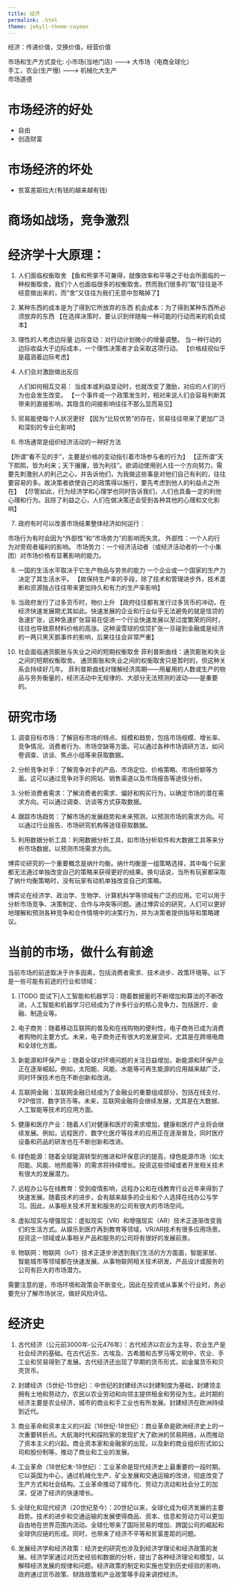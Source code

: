 ```yaml
---
title: 经济
permalink: .html
theme: jekyll-theme-cayman
---
```


经济：传递价值，交换价值，经营价值

市场和生产方式变化:
小市场(当地门店)   ---> 大市场（电商全球化）  
手工，农业(生产慢) ---> 机械化大生产  
市场道德

# 市场经济的好处
- 自由
- 创造财富

# 市场经济的坏处
- 贫富差距拉大(有钱的越来越有钱)

# 商场如战场，竞争激烈

# 经济学十大原理：

1. 人们面临权衡取舍
 【鱼和熊掌不可兼得，就像效率和平等之于社会所面临的一种权衡取舍，我们个人也面临很多的权衡取舍。然而我们很多的“取”往往是不经意做出来的，而“舍”又往往为我们无意中忽略掉了】

2. 某种东西的成本是为了得到它所放弃的东西
  机会成本：为了得到某种东西所必须放弃的东西
 【在选择决策时，要认识到伴随每一种可能的行动而来的机会成本】 

3. 理性的人考虑边际量 
  边际变动：对行动计划微小的增量调整。
  当一种行动的边际收益大于边际成本，一个理性决策者才会采取这项行动。
 【价格歧视似乎是蕴涵着边际考虑】 

4. 人们会对激励做出反应

    人们如何相互交易： 当成本或利益变动时，也就改变了激励，对应的人们的行为也会发生改变。
    【一个事件或一个政策发生时，相对来说人们会容易判断其带来的直接影响，其隐含的间接影响往往不那么显而易见】 

5. 贸易能使每个人状况更好 
 【因为“比较优势”的存在，贸易往往带来了更加广泛和深刻的专业化影响】

6. 市场通常是组织经济活动的一种好方法 

 【所谓“看不见的手”，主要是价格的变动指引着市场参与者的行为】
 【正所谓“天下熙熙，皆为利来；天下攘攘，皆为利往”。欲调动使用别人往一个方向努力，需要先刺激别人的利己之心，并告诉他们，为我做这些事是对他们自己有利的，往往要容易的多。故决策者欲使自己的政策得以施行，要先考虑到他人的利益点之所在】
 【尽管如此，行为经济学和心理学也同时告诉我们，人们也具备一定的利他心理和行为。且除了利益之心，人们在做决策还会受到各种其他的心理和文化影响】

7. 政府有时可以改善市场结果整体经济如何运行： 

  市场行为有时会因为“外部性”和“市场势力”的影响而失灵。
  外部性：一个人的行为对旁观者福利的影响。
  市场势力：一个经济活动者（或经济活动者的一个小集团）对市场价格有显著影响的能力。

8. 一国的生活水平取决于它生产物品与劳务的能力
 一个企业或一个国家的生产力决定了其生活水平。
 【故保持生产率的手段，除了技术和管理进步外，技术垄断和资源独占往往带来更加持久和有力的生产率影响】 
 
9. 当政府发行了过多货币时，物价上升 
【政府往往都有发行过多货币的冲动，在经济快速发展期尤其如此。快速发展的企业和行业似乎无法避免的就是信贷的急速扩张，这种急速扩张容易在促进一个行业快速发展以至过度繁荣的同时，往往也导致原材料价格的高涨。这种滚雪球的信贷扩张一旦碰到金融或是经济的一两只黑天鹅事件的影响，后果往往会非常严重】 

10.  社会面临通货膨胀与失业之间的短期权衡取舍
 菲利普斯曲线：通货膨胀和失业之间的短期权衡取舍。
 通货膨胀和失业之间的权衡取舍只是暂时的，但这种关系会持续好几年。
 菲利普斯曲线对理解经济周期——用雇用的人数或生产的物品与劳务衡量的，经济活动中无规律的、大部分无法预测的波动——是重要的。

# 研究市场

1. 调查目标市场：了解目标市场的特点、规模和趋势，包括市场规模、增长率、竞争情况、消费者行为、市场空缺等方面。可以通过各种市场调研方法，如问卷调查、访谈、焦点小组等来获取数据。

2. 分析竞争对手：了解竞争对手的产品、市场定位、价格策略、市场份额等方面。这可以通过竞争对手的网站、销售渠道以及市场报告等途径分析。

3. 分析消费者需求：了解消费者的需求、偏好和购买行为，以确定市场的潜在需求方向。可以通过调查、访谈等方式获取数据。

4. 跟踪市场趋势：了解市场的发展趋势和未来预测，以预测市场的需求方向。可以通过行业报告、市场研究机构等途径获取数据。

5. 利用数据分析工具：利用数据分析工具，如市场分析软件和大数据工具等来分析市场数据，以预测市场需求方向。

博弈论研究的一个重要概念是纳什均衡。纳什均衡是一组策略选择，其中每个玩家都无法通过单独改变自己的策略来获得更好的结果。换句话说，当所有玩家都采取了纳什均衡策略时，没有玩家有动机单独改变自己的策略。

博弈论在经济学、政治学、生物学、计算机科学等领域有广泛的应用。它可以用于分析市场竞争、决策制定、合作与冲突等问题。通过博弈论的研究，人们可以更好地理解和预测各种竞争和合作情境中的决策行为，并为决策者提供指导和策略建议。

# 当前的市场，做什么有前途

当前市场的前途取决于许多因素，包括消费者需求、技术进步、政策环境等。以下是一些可能有前途的行业和领域：

1. [TODO 尝试下]人工智能和机器学习：随着数据量的不断增加和算法的不断改进，人工智能和机器学习已经成为了许多行业的核心竞争力，包括医疗、金融、制造业等。

2. 电子商务：随着移动互联网的普及和在线购物的便利性，电子商务已成为消费者购物的主要方式。未来，电子商务还有很大的发展空间，尤其是在跨境电商和全球化方面。

3. 新能源和环保产业：随着全球对环境问题的关注日益增加，新能源和环保产业正在逐渐崛起。例如，太阳能、风能、水能等可再生能源的应用越来越广泛，同时环保技术也在不断创新和改进。

4. 互联网金融：互联网金融已经成为了金融业的重要组成部分，包括在线支付、P2P借贷、数字货币等。未来，互联网金融将会继续发展，尤其是在大数据、人工智能等技术的应用方面。

5. 健康和医疗产业：随着人们对健康和医疗的需求增加，健康和医疗产业将会继续发展。例如，远程医疗、数字化医疗等技术的应用正在逐渐普及，同时医疗设备和药品的研发也在不断创新和改进。

6. 绿色能源：随着全球能源转型的推进和环保意识的提高，绿色能源市场（如太阳能、风能、地热能等）的需求将持续增长。投资这些领域或者开发相关技术有很大的发展潜力。

9. 远程办公与在线教育：受到疫情影响，远程办公和在线教育行业近年来得到了快速发展。随着技术的进步，会有越来越多的企业和个人选择在线办公与学习。因此，从事相关技术开发和服务的公司有很大的市场空间。

10. 虚拟现实与增强现实：虚拟现实（VR）和增强现实（AR）技术正逐渐改变我们的生活方式。从娱乐到医疗再到教育等领域，VR/AR技术有很多应用场景。投资这一领域或从事相关产品和服务的公司将有很好的发展前景。

11. 物联网：物联网（IoT）技术正逐步渗透到我们生活的方方面面，智能家居、智能城市等领域都在快速发展。从事物联网相关技术研发、产品设计或服务的公司有巨大的市场潜力。

需要注意的是，市场环境和政策会不断变化，因此在投资或从事某个行业时，务必要充分了解市场状况，做好风险评估。

# 经济史


1. 古代经济（公元前3000年-公元476年）：古代经济以农业为主导，农业生产是社会经济的基础。在古代近东、古埃及、古希腊和古罗马等文明中，农业、手工业和贸易得到了发展。古代经济还出现了早期的货币形式，如金属货币和贝壳货币。

2. 封建经济（5世纪-15世纪）：中世纪的封建经济以封建制度为基础，封建领主拥有土地和劳动力，农民以农业劳动和向领主提供租金和劳役为生。此时期的经济主要是农业经济，城市的商业和手工业也有所发展。封建经济在欧洲持续到近代。

3. 商业革命和资本主义的兴起（16世纪-18世纪）：商业革命是欧洲经济史上的一次重要转折点。大航海时代和探险家的发现扩大了欧洲的贸易网络，从而推动了资本主义的兴起。商业资本家和金融家的出现，以及新的商业组织形式如公司和股份制等，推动了商业和工业的发展。

4. 工业革命（18世纪末-19世纪）：工业革命是现代经济史上最重要的一段时期。它以英国为中心，通过机械化生产、矿业发展和交通运输的改进，彻底改变了生产方式和社会结构。工业革命推动了城市化、劳动力流动和社会分工的加深，促进了经济的快速增长。

5. 全球化和现代经济（20世纪至今）：20世纪以来，全球化成为经济发展的主要趋势。技术的进步和交通运输的发展使得商品、资本、信息和劳动力可以更加自由地在世界范围内流动。全球化带来了国际贸易的增加、跨国公司的崛起和全球供应链的形成。同时，也带来了经济不平等和贫富差距的问题。

6. 发展经济学和经济政策：经济史的研究也涉及到经济学理论和经济政策的发展。经济学家通过对历史经验和数据的分析，提出了各种经济理论和模型，以解释经济发展的规律和问题。经济政策的制定和实施也受到历史经验的影响，政府通过货币政策、财政政策和产业政策等手段来调控经济。



